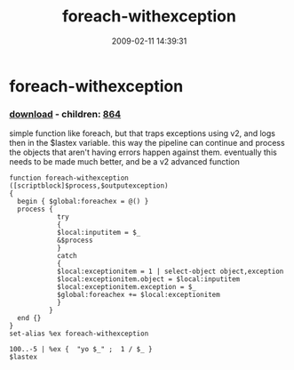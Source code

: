﻿---
pid:            861
poster:         karl prosser
title:          foreach-withexception
date:           2009-02-11 14:39:31
format:         posh
parent:         0
parent:         0
children:       864
---

# foreach-withexception

### [download](861.ps1) - children: [864](864.md)

simple function like foreach, but that traps exceptions using v2, and logs then in the $lastex variable. this way the pipeline can continue and process the objects that aren't having errors happen against them. eventually this needs to be made much better, and be a v2 advanced function

```posh
function foreach-withexception ([scriptblock]$process,$outputexception)
{
  begin { $global:foreachex = @() }
  process { 
            try 
            {
            $local:inputitem = $_
            &$process 
            }
            catch
            {
            $local:exceptionitem = 1 | select-object object,exception
            $local:exceptionitem.object = $local:inputitem 
            $local:exceptionitem.exception = $_
            $global:foreachex += $local:exceptionitem
            }
          }
  end {}
}
set-alias %ex foreach-withexception

100..-5 | %ex {  "yo $_" ;  1 / $_ }
$lastex
```
